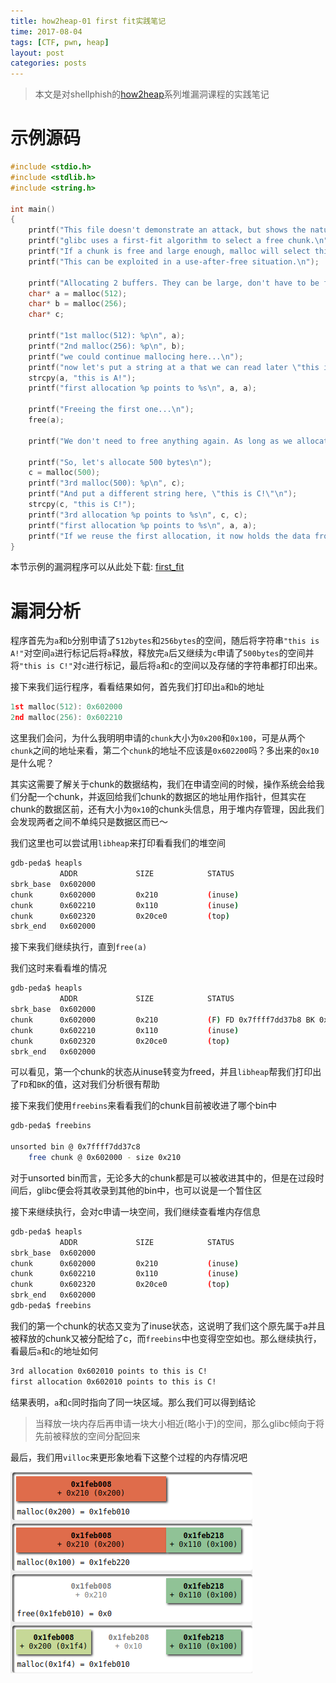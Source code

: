 ```yaml
---
title: how2heap-01 first fit实践笔记
time: 2017-08-04
tags: [CTF, pwn, heap]
layout: post
categories: posts
---
```


> 本文是对shellphish的[how2heap](https://github.com/shellphish/how2heap)系列堆漏洞课程的实践笔记

# 示例源码

``` c
#include <stdio.h>
#include <stdlib.h>
#include <string.h>

int main()
{
	printf("This file doesn't demonstrate an attack, but shows the nature of glibc's allocator.\n");
	printf("glibc uses a first-fit algorithm to select a free chunk.\n");
	printf("If a chunk is free and large enough, malloc will select this chunk.\n");
	printf("This can be exploited in a use-after-free situation.\n");

	printf("Allocating 2 buffers. They can be large, don't have to be fastbin.\n");
	char* a = malloc(512);
	char* b = malloc(256);
	char* c;

	printf("1st malloc(512): %p\n", a);
	printf("2nd malloc(256): %p\n", b);
	printf("we could continue mallocing here...\n");
	printf("now let's put a string at a that we can read later \"this is A!\"\n");
	strcpy(a, "this is A!");
	printf("first allocation %p points to %s\n", a, a);

	printf("Freeing the first one...\n");
	free(a);

	printf("We don't need to free anything again. As long as we allocate less than 512, it will end up at %p\n", a);

	printf("So, let's allocate 500 bytes\n");
	c = malloc(500);
	printf("3rd malloc(500): %p\n", c);
	printf("And put a different string here, \"this is C!\"\n");
	strcpy(c, "this is C!");
	printf("3rd allocation %p points to %s\n", c, c);
	printf("first allocation %p points to %s\n", a, a);
	printf("If we reuse the first allocation, it now holds the data from the third allocation.");
}
```

本节示例的漏洞程序可以从此处下载: [first_fit](/files/how2heap/first_fit)

# 漏洞分析

程序首先为`a`和`b`分别申请了`512bytes`和`256bytes`的空间，随后将字符串`"this is A!"`对空间`a`进行标记后将`a`释放，释放完`a`后又继续为`c`申请了`500bytes`的空间并将`"this is C!"`对`c`进行标记，最后将`a`和`c`的空间以及存储的字符串都打印出来。

接下来我们运行程序，看看结果如何，首先我们打印出`a`和`b`的地址

``` c
1st malloc(512): 0x602000
2nd malloc(256): 0x602210
```

这里我们会问，为什么我明明申请的`chunk`大小为`0x200`和`0x100`，可是从两个`chunk`之间的地址来看，第二个`chunk`的地址不应该是`0x602200`吗？多出来的`0x10`是什么呢？

其实这需要了解关于chunk的数据结构，我们在申请空间的时候，操作系统会给我们分配一个chunk，并返回给我们chunk的数据区的地址用作指针，但其实在chunk的数据区前，还有大小为`0x10`的chunk头信息，用于堆内存管理，因此我们会发现两者之间不单纯只是数据区而已～

我们这里也可以尝试用`libheap`来打印看看我们的堆空间

``` bash
gdb-peda$ heapls
           ADDR             SIZE            STATUS
sbrk_base  0x602000
chunk      0x602000         0x210           (inuse)
chunk      0x602210         0x110           (inuse)
chunk      0x602320         0x20ce0         (top)
sbrk_end   0x602000
```

接下来我们继续执行，直到`free(a)`

我们这时来看看堆的情况

``` bash
gdb-peda$ heapls
           ADDR             SIZE            STATUS
sbrk_base  0x602000
chunk      0x602000         0x210           (F) FD 0x7ffff7dd37b8 BK 0x7ffff7dd37b8 (LC)
chunk      0x602210         0x110           (inuse)
chunk      0x602320         0x20ce0         (top)
sbrk_end   0x602000
```

可以看见，第一个chunk的状态从inuse转变为freed，并且`libheap`帮我们打印出了`FD`和`BK`的值，这对我们分析很有帮助

接下来我们使用`freebins`来看看我们的chunk目前被收进了哪个bin中

``` bash
gdb-peda$ freebins

unsorted bin @ 0x7ffff7dd37c8
	free chunk @ 0x602000 - size 0x210
```

对于unsorted bin而言，无论多大的chunk都是可以被收进其中的，但是在过段时间后，glibc便会将其收录到其他的bin中，也可以说是一个暂住区

接下来继续执行，会对c申请一块空间，我们继续查看堆内存信息

``` bash
gdb-peda$ heapls
           ADDR             SIZE            STATUS
sbrk_base  0x602000
chunk      0x602000         0x210           (inuse)
chunk      0x602210         0x110           (inuse)
chunk      0x602320         0x20ce0         (top)
sbrk_end   0x602000
gdb-peda$ freebins


```

我们的第一个chunk的状态又变为了inuse状态，这说明了我们这个原先属于a并且被释放的chunk又被分配给了c，而`freebins`中也变得空空如也。那么继续执行，看最后`a`和`c`的地址如何

``` bash
3rd allocation 0x602010 points to this is C!
first allocation 0x602010 points to this is C!
```

结果表明，`a`和`c`同时指向了同一块区域。那么我们可以得到结论

> 当释放一块内存后再申请一块大小相近(略小于)的空间，那么glibc倾向于将先前被释放的空间分配回来

最后，我们用`villoc`来更形象地看下这整个过程的内存情况吧

![first_fit](/images/how2heap/first_fit.png)
